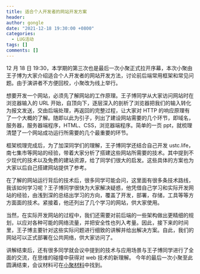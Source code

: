 ```yaml
---
title: 适合个人开发者的网站开发方案
header:
author: gongle
date: "2021-12-18 19:30:00 +0800"
categories:
  - LUG活动
tags: []
comments: []
---
```


12 月 18 日 19:30，本学期的第三次也是最后一次小聚正式拉开序幕，本次小聚由王子博为大家介绍适合个人开发者的网站开发方法，讨论前后端常用框架和常见问题。由于演讲者不方便回校，小聚改为线上举行。

想要开发一个网站，必须先了解网站的工作原理。王子博同学从大家访问网站时在浏览器输入的 URL 开始，自顶向下，逐层深入的剖析了浏览器把我们的输入转化为报文发送，交由后端处理，再返回的完整过程，让大家对 HTTP 的响应原理有了一个大概的了解。随即以此为引子，列出了建设网站需要的几个环节，即域名，服务器，服务器端程序，HTML、CSS，浏览器端程序。简单的一页 ppt，就梳理清楚了一个网站成功运行所需要的几个最重要的环节。

框架梳理完成后，为了加深同学们的理解，王子博同学还结合自己开发 ustc.life，南七集市等网站的经验，带着大家分析了搭建这些网站所需要的技术。其中提到不少现代的技术以及免费的建站资源，给了同学们很大的启发。这些具体的方案也为大家以后自己搭建网站提供了参考。

在了解的网站运行背后的技术后，很多同学可能会问，这里面有很多条技术路线，我该如何学习呢？王子博同学很快为大家解决疑惑，他凭借自己学习和实际开发网站的经验，由浅到深的总结出学习的方向，覆盖了开发，部署，存储，工具等等方方面面的技术。紧接着，他还列出了几个学习的网站，供大家使用。

当然，在实际开发网站的过程中，我们还需要对前后端的一些架构做出更精细的规划，以应对各种可能的网络流量，并把安全性也列入考量。因此，接下来的时间里，王子博主要针对这些实际问题进行细致的讲解并给出解决方案。自此，我们的网站可以正式部署在公共网络，供大家访问了。

讲解结束后，还有很多同学就会议中提到的技术与应用场景与王子博同学进行了全面的交流，在思维的碰撞中获得对 web 技术的新理解。
今年的最后一次小聚至此圆满结束，会议材料可在[小聚材料](http://ftp.lug.ustc.edu.cn/weekly_party/2021.12.18_Web_Development/)中找到。
